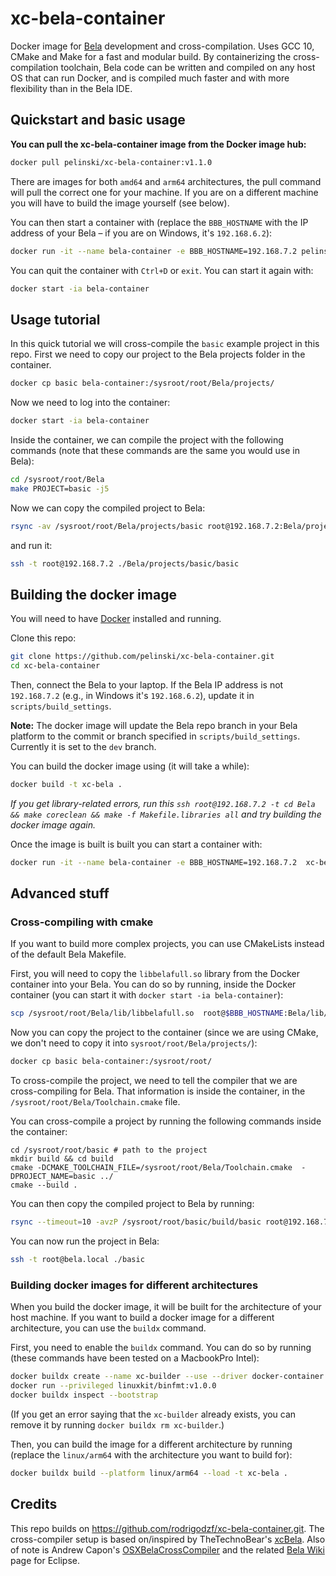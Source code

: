 # xc-bela-container

Docker image for [Bela](https://bela.io/) development and cross-compilation. Uses GCC 10, CMake and Make for a fast and modular build. By containerizing the cross-compilation toolchain, Bela code can be written and compiled on any host OS that can run Docker, and is compiled much faster and with more flexibility than in the Bela IDE. 

## Quickstart and basic usage

**You can pull the xc-bela-container image from the Docker image hub:**

```bash
docker pull pelinski/xc-bela-container:v1.1.0 
```
There are images for both `amd64` and `arm64` architectures, the pull command will pull the correct one for your machine. If you are on a different machine you will have to build the image yourself (see below).

You can then start a container with (replace the `BBB_HOSTNAME` with the IP address of your Bela – if you are on Windows, it's `192.168.6.2`):

```bash
docker run -it --name bela-container -e BBB_HOSTNAME=192.168.7.2 pelinski/xc-bela-container:v1.1.0
```

You can quit the container with `Ctrl+D` or `exit`. You can start it again with:

```bash
docker start -ia bela-container
```


## Usage tutorial
In this quick tutorial we will cross-compile the `basic` example project in this repo. First we need to copy our project to the Bela projects folder in the container.

```bash
docker cp basic bela-container:/sysroot/root/Bela/projects/
```

Now we need to log into the container:

```bash
docker start -ia bela-container
```

Inside the container, we can compile the project with the following commands (note that these commands are the same you would use in Bela):

```bash
cd /sysroot/root/Bela
make PROJECT=basic -j5 
```

Now we can copy the compiled project to Bela:

```bash
rsync -av /sysroot/root/Bela/projects/basic root@192.168.7.2:Bela/projects/
```

and run it:
```bash
ssh -t root@192.168.7.2 ./Bela/projects/basic/basic
```

## Building the docker image

You will need to have [Docker](https://docs.docker.com/get-docker/) installed and running. 

Clone this repo:

```bash
git clone https://github.com/pelinski/xc-bela-container.git
cd xc-bela-container
```
Then, connect the Bela to your laptop. If the Bela IP address is not `192.168.7.2` (e.g., in Windows it's `192.168.6.2`), update it in `scripts/build_settings`.

**Note:** The docker image will update the Bela repo branch in your Bela platform to the commit or branch specified in `scripts/build_settings`. Currently it is set to the `dev` branch. 

You can build the docker image using (it will take a while):

```bash
docker build -t xc-bela .
```

*If you get library-related errors, run this `ssh root@192.168.7.2 -t cd Bela && make coreclean && make -f Makefile.libraries all` and try building the docker image again.*


Once the image is built is built you can start a container with:

```bash
docker run -it --name bela-container -e BBB_HOSTNAME=192.168.7.2  xc-bela
```
## Advanced stuff
### Cross-compiling with cmake 
If you want to build more complex projects, you can use CMakeLists instead of the default Bela Makefile. 

First, you will need to copy the `libbelafull.so` library from the Docker container into your Bela. You can do so by running, inside the Docker container (you can start it with `docker start -ia bela-container`):

```bash
scp /sysroot/root/Bela/lib/libbelafull.so  root@$BBB_HOSTNAME:Bela/lib/libbelafull.so
```

Now you can copy the project to the container (since we are using CMake, we don't need to copy it into `sysroot/root/Bela/projects/`):

```bash
docker cp basic bela-container:/sysroot/root/
```

To cross-compile the project, we need to tell the compiler that we are cross-compiling for Bela. That information is inside the container, in the `/sysroot/root/Bela/Toolchain.cmake` file. 

You can cross-compile a project by running the following commands inside the container:

```shell
cd /sysroot/root/basic # path to the project
mkdir build && cd build
cmake -DCMAKE_TOOLCHAIN_FILE=/sysroot/root/Bela/Toolchain.cmake  -DPROJECT_NAME=basic ../
cmake --build .
```

You can then copy the compiled project to Bela by running:

```bash
rsync --timeout=10 -avzP /sysroot/root/basic/build/basic root@192.168.7.2:~/
```

You can now run the project in Bela:

```bash
ssh -t root@bela.local ./basic
```


### Building docker images for different architectures
When you build the docker image, it will be built for the architecture of your host machine. If you want to build a docker image for a different architecture, you can use the `buildx` command.

First, you need to enable the `buildx` command. You can do so by running (these commands have been tested on a MacbookPro Intel):

```bash
docker buildx create --name xc-builder --use --driver docker-container
docker run --privileged linuxkit/binfmt:v1.0.0
docker buildx inspect --bootstrap
```
(If you get an error saying that the `xc-builder` already exists, you can remove it by running `docker buildx rm xc-builder`.)


Then, you can build the image for a different architecture by running (replace the `linux/arm64` with the architecture you want to build for):

```bash
docker buildx build --platform linux/arm64 --load -t xc-bela .
```

## Credits
This repo builds on https://github.com/rodrigodzf/xc-bela-container.git. The cross-compiler setup is based on/inspired by TheTechnoBear's [xcBela](https://github.com/TheTechnobear/xcBela). Also of note is Andrew Capon's [OSXBelaCrossCompiler](https://github.com/AndrewCapon/OSXBelaCrossCompiler) and the related [Bela Wiki](https://github.com/BelaPlatform/Bela/wiki/Compiling-Bela-projects-in-Eclipse) page for Eclipse.